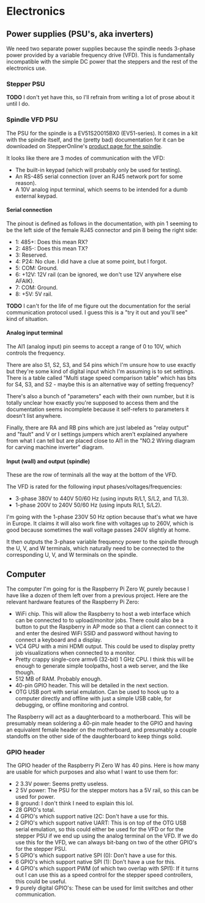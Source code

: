 # Electronics

## Power supplies (PSU's, aka inverters)

We need two separate power supplies because the spindle needs 3-phase power provided by a variable frequency drive (VFD).
This is fundamentally incompatible with the simple DC power that the steppers and the rest of the electronics use.

### Stepper PSU

**TODO** I don't yet have this, so I'll refrain from writing a lot of prose about it until I do.

### Spindle VFD PSU

The PSU for the spindle is a EV51S20015BX0 (EV51-series).
It comes in a kit with the spindle itself, and the (pretty bad) documentation for it can be downloaded on StepperOnline's [product page for the spindle](https://www.omc-stepperonline.com/en-au/220v-1-5kw-80x73x175-5mm-air-cooled-spindle-motor-and-2hp-1-5kw-7-0a-variable-frequency-drive-kit-vsk-asl1-5b).

It looks like there are 3 modes of communication with the VFD:

- The built-in keypad (which will probably only be used for testing).
- An RS-485 serial connection (over an RJ45 network port for some reason).
- A 10V analog input terminal, which seems to be intended for a dumb external keypad.

#### Serial connection

The pinout is defined as follows in the documentation, with pin 1 seeming to be the left side of the female RJ45 connector and pin 8 being the right side:

- 1: 485+: Does this mean RX?
- 2: 485-: Does this mean TX?
- 3: Reserved.
- 4: P24: No clue. I did have a clue at some point, but I forgot.
- 5: COM: Ground.
- 6: +12V: 12V rail (can be ignored, we don't use 12V anywhere else AFAIK).
- 7: COM: Ground.
- 8: +5V: 5V rail.

**TODO** I can't for the life of me figure out the documentation for the serial communication protocol used.
I guess this is a "try it out and you'll see" kind of situation.

#### Analog input terminal

The AI1 (analog input) pin seems to accept a range of 0 to 10V, which controls the frequency.

There are also S1, S2, S3, and S4 pins which I'm unsure how to use exactly but they're some kind of digital input which I'm assuming is to set settings.
There is a table called "Multi stage speed comparison table" which has bits for S4, S3, and S2 - maybe this is an alternative way of setting frequency?

There's also a bunch of "parameters" each with their own number, but it is totally unclear how exactly you're supposed to access them and the documentation seems incomplete because it self-refers to parameters it doesn't list anywhere.

Finally, there are RA and RB pins which are just labeled as "relay output" and "fault" and V or I settings jumpers which aren't explained anywhere from what I can tell but are placed close to AI1 in the "NO.2 Wiring diagram for carving machine inverter" diagram.

#### Input (wall) and output (spindle)

These are the row of terminals all the way at the bottom of the VFD.

The VFD is rated for the following input phases/voltages/frequencies:

- 3-phase 380V to 440V 50/60 Hz (using inputs R/L1, S/L2, and T/L3).
- 1-phase 200V to 240V 50/60 Hz (using inputs R/L1, S/L2).

I'm going with the 1-phase 230V 50 Hz option because that's what we have in Europe.
It claims it will also work fine with voltages up to 260V, which is good because sometimes the wall voltage passes 240V slightly at home.

It then outputs the 3-phase variable frequency power to the spindle through the U, V, and W terminals, which naturally need to be connected to the corresponding U, V, and W terminals on the spindle.

## Computer

The computer I'm going for is the Raspberry Pi Zero W, purely because I have like a dozen of them left over from a previous project.
Here are the relevant hardware features of the Raspberry Pi Zero:

- WiFi chip. This will allow the Raspberry to host a web interface which can be connected to to upload/monitor jobs. There could also be a button to put the Raspberry in AP mode so that a client can connect to it and enter the desired WiFi SSID and password without having to connect a keyboard and a display.
- VC4 GPU with a mini HDMI output. This could be used to display pretty job visualizations when connected to a monitor.
- Pretty crappy single-core armv6 (32-bit) 1 GHz CPU. I think this will be enough to generate simple toolpaths, host a web server, and the like though.
- 512 MB of RAM. Probably enough.
- 40-pin GPIO header. This will be detailed in the next section.
- OTG USB port with serial emulation. Can be used to hook up to a computer directly and offline with just a simple USB cable, for debugging, or offline monitoring and control.

The Raspberry will act as a daughterboard to a motherboard.
This will be presumably mean soldering a 40-pin male header to the GPIO and having an equivalent female header on the motherboard, and presumably a couple standoffs on the other side of the daughterboard to keep things solid.

### GPIO header

The GPIO header of the Raspberry Pi Zero W has 40 pins.
Here is how many are usable for which purposes and also what I want to use them for:

- 2 3.3V power: Seems pretty useless.
- 2 5V power: The PSU for the stepper motors has a 5V rail, so this can be used for power.
- 8 ground: I don't think I need to explain this lol.
- 28 GPIO's total.
- 4 GPIO's which support native I2C: Don't have a use for this.
- 2 GPIO's which support native UART: This is on top of the OTG USB serial emulation, so this could either be used for the VFD or for the stepper PSU if we end up using the analog terminal on the VFD. If we do use this for the VFD, we can always bit-bang on two of the other GPIO's for the stepper PSU.
- 5 GPIO's which support native SPI (0): Don't have a use for this.
- 6 GPIO's which support native SPI (1): Don't have a use for this.
- 4 GPIO's which support PWM (of which two overlap with SPI1): If it turns out I can use this as a speed control for the stepper speed controllers, this could be useful.
- 9 purely digital GPIO's: These can be used for limit switches and other communication.
